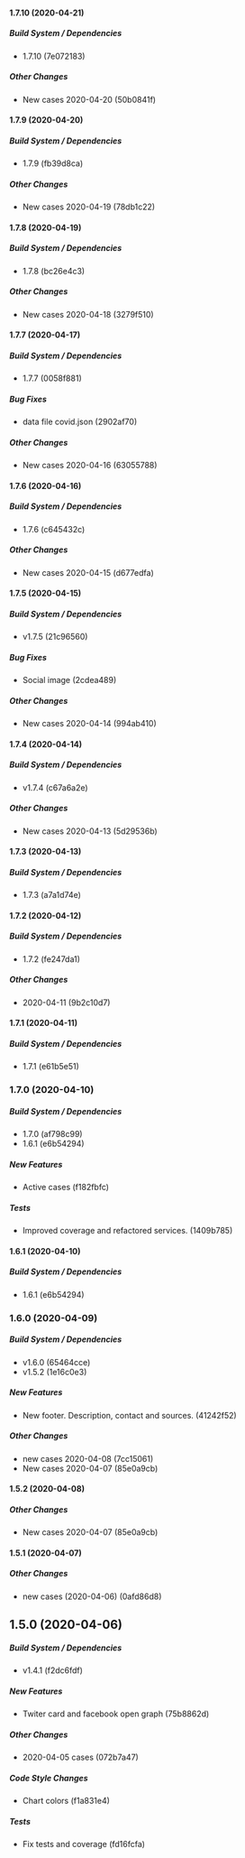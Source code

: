 #### 1.7.10 (2020-04-21)

##### Build System / Dependencies

*  1.7.10 (7e072183)

##### Other Changes

*  New cases 2020-04-20 (50b0841f)

#### 1.7.9 (2020-04-20)

##### Build System / Dependencies

*  1.7.9 (fb39d8ca)

##### Other Changes

*  New cases 2020-04-19 (78db1c22)

#### 1.7.8 (2020-04-19)

##### Build System / Dependencies

*  1.7.8 (bc26e4c3)

##### Other Changes

*  New cases 2020-04-18 (3279f510)

#### 1.7.7 (2020-04-17)

##### Build System / Dependencies

*  1.7.7 (0058f881)

##### Bug Fixes

*  data file covid.json (2902af70)

##### Other Changes

*  New cases 2020-04-16 (63055788)

#### 1.7.6 (2020-04-16)

##### Build System / Dependencies

*  1.7.6 (c645432c)

##### Other Changes

*  New cases 2020-04-15 (d677edfa)

#### 1.7.5 (2020-04-15)

##### Build System / Dependencies

*  v1.7.5 (21c96560)

##### Bug Fixes

*  Social image (2cdea489)

##### Other Changes

*  New cases 2020-04-14 (994ab410)

#### 1.7.4 (2020-04-14)

##### Build System / Dependencies

*  v1.7.4 (c67a6a2e)

##### Other Changes

*  New cases 2020-04-13 (5d29536b)

#### 1.7.3 (2020-04-13)

##### Build System / Dependencies

*  1.7.3 (a7a1d74e)

#### 1.7.2 (2020-04-12)

##### Build System / Dependencies

*  1.7.2 (fe247da1)

##### Other Changes

*  2020-04-11 (9b2c10d7)

#### 1.7.1 (2020-04-11)

##### Build System / Dependencies

*  1.7.1 (e61b5e51)

### 1.7.0 (2020-04-10)

##### Build System / Dependencies

*  1.7.0 (af798c99)
*  1.6.1 (e6b54294)

##### New Features

*  Active cases (f182fbfc)

##### Tests

*  Improved coverage and refactored services. (1409b785)

#### 1.6.1 (2020-04-10)

##### Build System / Dependencies

*  1.6.1 (e6b54294)

### 1.6.0 (2020-04-09)

##### Build System / Dependencies

*  v1.6.0 (65464cce)
*  v1.5.2 (1e16c0e3)

##### New Features

*  New footer. Description, contact and sources. (41242f52)

##### Other Changes

*  new cases 2020-04-08 (7cc15061)
*  New cases 2020-04-07 (85e0a9cb)

#### 1.5.2 (2020-04-08)

##### Other Changes

*  New cases 2020-04-07 (85e0a9cb)

#### 1.5.1 (2020-04-07)

##### Other Changes

*  new cases (2020-04-06) (0afd86d8)

## 1.5.0 (2020-04-06)

##### Build System / Dependencies

*  v1.4.1 (f2dc6fdf)

##### New Features

*  Twiter card and facebook open graph (75b8862d)

##### Other Changes

*  2020-04-05 cases (072b7a47)

##### Code Style Changes

*  Chart colors (f1a831e4)

##### Tests

*  Fix tests and coverage (fd16fcfa)
